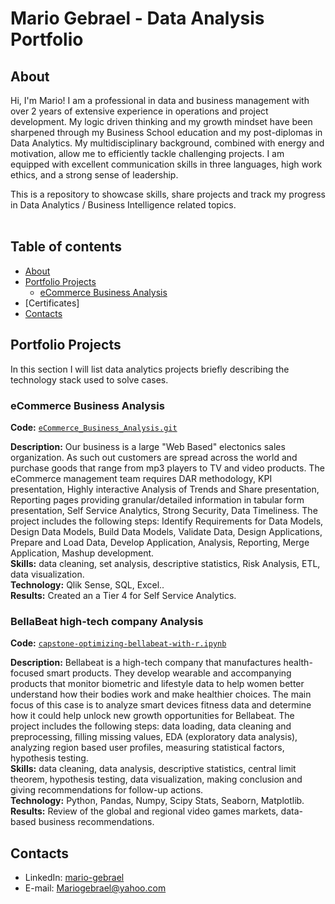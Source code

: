 # Mario Gebrael - Data Analysis Portfolio 

## About

Hi, I'm Mario! I am a professional in data and business management with over 2 years of extensive experience in operations and project development. My logic driven thinking and my growth mindset have been sharpened through my Business School education and my post-diplomas in Data Analytics. My multidisciplinary
background, combined with energy and motivation, allow me to efficiently tackle challenging projects. I am equipped with excellent communication skills in three languages, high work ethics, and a strong sense of leadership. 

This is a repository to showcase skills, share projects and track my progress in Data Analytics / Business Intelligence related topics.  
<br>
  
## Table of contents
- [About](#about)
- [Portfolio Projects](#portfolio-projects)
	+ [eCommerce Business Analysis](#eCommerce_Business_Analysis)
- [Certificates]
- [Contacts](#contacts)

## Portfolio Projects
In this section I will list data analytics projects briefly describing the technology stack used to solve cases.

### eCommerce Business Analysis
**Code:** [`eCommerce_Business_Analysis.git`](https://github.com/Mariogebraell/eCommerce_Business_Analysis.git)

**Description:** Our business is a large "Web Based" electonics sales organization. As such out customers are spread across the world and purchase goods that range from mp3 players to TV and video products. The eCommerce management team requires DAR methodology, KPI presentation,  Highly interactive Analysis of Trends and Share presentation, Reporting pages providing granular/detailed information in tabular form presentation,  Self Service Analytics, Strong Security, Data Timeliness.
The project includes the following steps: Identify Requirements for Data Models, Design Data Models, Build Data Models, Validate Data, Design Applications, Prepare and Load Data, Develop Application, Analysis, Reporting, Merge Application, Mashup development.  
**Skills:** data cleaning, set analysis, descriptive statistics, Risk Analysis, ETL, data visualization.  
**Technology:** Qlik Sense, SQL, Excel..  
**Results:** Created an a Tier 4 for Self Service Analytics.  

### BellaBeat high-tech company Analysis
**Code:** [`capstone-optimizing-bellabeat-with-r.ipynb`](https://github.com/Mariogebraell/optimizing-bellabeat-with-r.git)

**Description:** Bellabeat is a high-tech company that manufactures health-focused smart products. They develop wearable and accompanying products that monitor biometric and lifestyle data to help women better understand how their bodies work and make healthier choices. The main focus of this case is to analyze smart devices fitness data and determine how it could help unlock new growth opportunities for Bellabeat. The project includes the following steps: data loading, data cleaning and preprocessing, filling missing values, EDA (exploratory data analysis), analyzing region based user profiles, measuring statistical factors, hypothesis testing.  
**Skills:** data cleaning, data analysis, descriptive statistics, central limit theorem, hypothesis testing, data visualization,  making conclusion and giving recommendations for follow-up actions.  
**Technology:** Python, Pandas, Numpy, Scipy Stats, Seaborn, Matplotlib.  
**Results:** Review of the global and regional video games markets, data-based business recommendations.   



## Contacts
- LinkedIn: [mario-gebrael](https://www.linkedin.com/in/mario-gebrael)
- E-mail: Mariogebrael@yahoo.com












